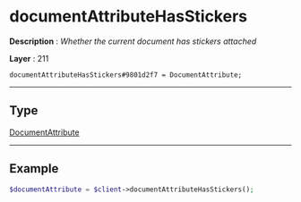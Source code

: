# documentAttributeHasStickers

**Description** : *Whether the current document has stickers attached*

**Layer** : 211

```tl
documentAttributeHasStickers#9801d2f7 = DocumentAttribute;
```

---

## Type

[DocumentAttribute](type/DocumentAttribute)

---

## Example

```php
$documentAttribute = $client->documentAttributeHasStickers();
```